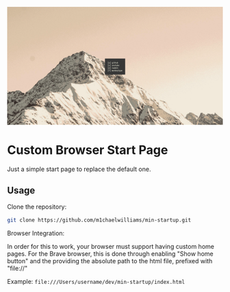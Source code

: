 ![screenshot](./git-assets/ss.png)

# Custom Browser Start Page

Just a simple start page to replace the default one.

## Usage

Clone the repository:

```zsh
git clone https://github.com/m1chaelwilliams/min-startup.git
```

Browser Integration:

In order for this to work, your browser must support having custom home pages. For the Brave browser, this is done through enabling "Show home button" and the providing the absolute path to the html file, prefixed with "file://"

Example: `file:///Users/username/dev/min-startup/index.html`
